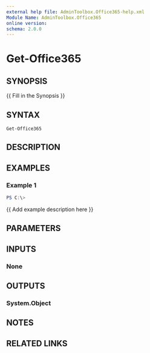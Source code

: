 ```yaml
---
external help file: AdminToolbox.Office365-help.xml
Module Name: AdminToolbox.Office365
online version:
schema: 2.0.0
---
```


# Get-Office365

## SYNOPSIS
{{ Fill in the Synopsis }}

## SYNTAX

```
Get-Office365
```

## DESCRIPTION


## EXAMPLES

### Example 1
```powershell
PS C:\> 
```

{{ Add example description here }}

## PARAMETERS

## INPUTS

### None

## OUTPUTS

### System.Object
## NOTES

## RELATED LINKS
